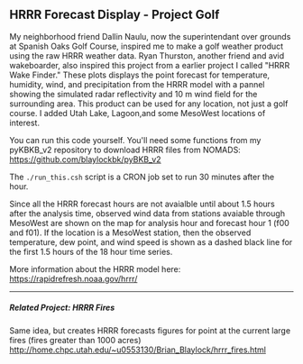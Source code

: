 ## HRRR Forecast Display - Project Golf

My neighborhood friend Dallin Naulu, now the superintendant over grounds at Spanish Oaks Golf Course, inspired me to make a golf weather product using the raw HRRR weather data. Ryan Thurston, another friend and avid wakeboarder, also inspired this project from a earlier project I called "HRRR Wake Finder." These plots displays the point forecast for temperature, humidity, wind, and precipitation from the HRRR model with a pannel showing the simulated radar reflectivity and 10 m wind field for the surrounding area. This product can be used for any location, not just a golf course. I added Utah Lake, Lagoon,and some MesoWest locations of interest.

You can run this code yourself. You'll need some functions from 
my pyKBKB_v2 repository to download HRRR files from NOMADS: https://github.com/blaylockbk/pyBKB_v2

The `./run_this.csh` script is a CRON job set to run 30 minutes after the hour.

Since all the HRRR forecast hours are not avaialble until about 1.5 hours after the analysis time, observed wind data from stations avaiable through MesoWest are shown on the map for analysis hour and forecast hour 1 (f00 and f01). If the location is a MesoWest station, then the observed temperature, dew point, and wind speed is shown as a dashed black line for the first 1.5 hours of the 18 hour time series.

More information about the HRRR model here: https://rapidrefresh.noaa.gov/hrrr/

---------
##### Related Project: HRRR Fires
Same idea, but creates HRRR forecasts figures for point at the current large fires (fires greater than 1000 acres) http://home.chpc.utah.edu/~u0553130/Brian_Blaylock/hrrr_fires.html
